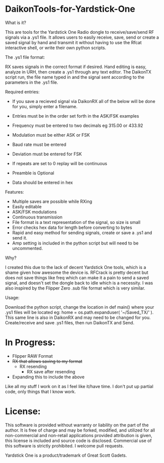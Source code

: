 # DaikonTools-for-Yardstick-One

What is it?

This are tools for the Yardstick One Radio dongle to receive/save/send RF signals via a .ys1 file. It allows users to easily receive, save, send or create a saved signal by hand and transmit it without having to use the Rfcat interactive shell, or write their own python scripts.
  
The .ys1 file format:

RX saves signals in the correct format if desired. Hand editing is easy, analyze in URH, then create a .ys1 through any text editor.  The DaikonTX script run, the file name typed in and the signal sent according to the parameters in the .ys1 file.
  
  Required entries:
 - If you save a recieved signal via DaikonRX all of the below will be done for you, simply enter a filename.
  
- Entries must be in the order set forth in the ASK/FSK examples
- Frequency must be entered to two decimals eg 315.00 or 433.92
- Modulation must be either ASK or FSK
- Baud rate must be entered
- Deviation must be entered for FSK 
- If repeats are set to 0 replay will be continuous
- Preamble is Optional
- Data should be entered in hex
  
Features:

  - Multiple saves are possible while RXing
  - Easily editable
  - ASK/FSK modulations
  - Continuous transmission
  - File format is a text representation of the signal, so size is small
  - Error checks hex data for length before converting to bytes
  - Rapid and easy method for sending signals, create or save a .ys1 and send it.
  - Amp setting is included in the python script but will need to be uncommented.
  
Why?

I created this due to the lack of decent Yardstick One tools, which is a shame given how awesome the device is. RFCrack is pretty decent but does not save things like freq which can make it a pain to send a saved signal, and doesn't set the dongle back to idle which is a necessity. I was also inspired by the Flipper Zero .sub file format which is very similar.

Usage:

Download the python script, change the location in def main() where your .ys1 files will be located eg: home = os.path.expanduser( '~/Saved_TX/' ). This same line is also in DaikonRX and may need to be changed for you. Create/receive and save .ys1 files, then run DaikonTX and Send.

# In Progress:
- Flipper RAW Format
- ~~RX that allows saving to my format~~
  - RX resending
    - RX save after resending
- Expanding this to include the above

Like all my stuff I work on it as I feel like it/have time. I don't put up partial code, only things that I know work. 

# License:

This software is provided without warranty or liability on the part of the author. It is free of charge and may be forked, modified, and utilized for all non-commercial and non-retail applications provided attribution is given, this license is included and source code is disclosed. Commercial use of this software is strictly prohibited. I welcome pull requests.

Yardstick One is a product/trademark of Great Scott Gadets.
